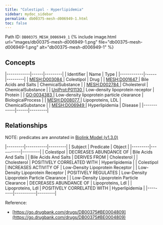 ```yaml
---
title: "Colestipol - Hyperlipidemia"
sidebar: mydoc_sidebar
permalink: db00375-mesh-d006949-1.html
toc: false 
---
```



Path ID: `DB00375_MESH_D006949_1`
{% include image.html url="images/db00375-mesh-d006949-1.png" file="db00375-mesh-d006949-1.png" alt="db00375-mesh-d006949-1" %}

## Concepts

|------------|------|---------|
| Identifier | Name | Type    |
|------------|------|---------|
| <a href="https://identifiers.org/MESH:D003084">MESH:D003084 </a> | Colestipol | Drug |
| <a href="https://identifiers.org/MESH:D001647">MESH:D001647 </a> | Bile Acids and Salts | ChemicalSubstance |
| <a href="https://identifiers.org/MESH:D002784">MESH:D002784 </a> | Cholesterol | ChemicalSubstance |
| <a href="https://identifiers.org/UniProt:P01130">UniProt:P01130 </a> | Low-density lipoprotein receptor | Protein |
| <a href="https://identifiers.org/GO:0034383">GO:0034383 </a> | Low-density lipoprotein particle clearance | BiologicalProcess |
| <a href="https://identifiers.org/MESH:D008077">MESH:D008077 </a> | Lipoproteins, LDL | ChemicalSubstance |
| <a href="https://identifiers.org/MESH:D006949">MESH:D006949 </a> | Hyperlipidemia | Disease |
|------------|------|---------|

## Relationships


NOTE: predicates are annotated in <a href="https://github.com/biolink/biolink-model/releases/tag/v1.3.0">Biolink Model (v1.3.0)</a>

|---------|-----------|---------|
| Subject | Predicate | Object  |
|---------|-----------|---------|
| Colestipol | DECREASES ABUNDANCE OF | Bile Acids And Salts |
| Bile Acids And Salts | DERIVES FROM | Cholesterol |
| Cholesterol | POSITIVELY CORRELATED WITH | Hyperlipidemia |
| Colestipol | INCREASES ACTIVITY OF | Low-Density Lipoprotein Receptor |
| Low-Density Lipoprotein Receptor | POSITIVELY REGULATES | Low-Density Lipoprotein Particle Clearance |
| Low-Density Lipoprotein Particle Clearance | DECREASES ABUNDANCE OF | Lipoproteins, Ldl |
| Lipoproteins, Ldl | POSITIVELY CORRELATED WITH | Hyperlipidemia |
|---------|-----------|---------|

Reference: 
  - [https://go.drugbank.com/drugs/DB00375#BE0004809](https://go.drugbank.com/drugs/DB00375#BE0004809)
